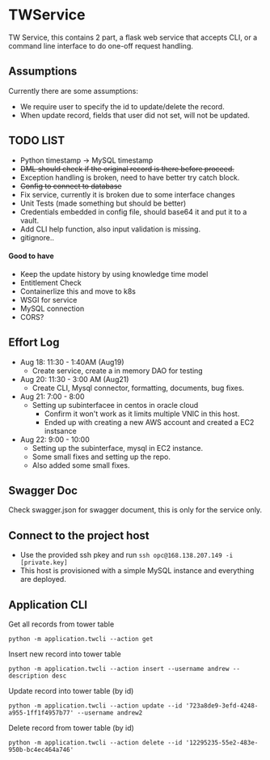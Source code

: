 # TWService
TW Service, this contains 2 part, a flask web service that accepts CLI, or a command line interface to do one-off request handling. 

## Assumptions
Currently there are some assumptions: 
- We require user to specify the id to update/delete the record.
- When update record, fields that user did not set, will not be updated. 

## TODO LIST
- Python timestamp -> MySQL timestamp
- ~~DML should check if the original record is there before proceed.~~
- Exception handling is broken, need to have better try catch block. 
- ~~Config to connect to database~~
- Fix service, currently it is broken due to some interface changes
- Unit Tests (made something but should be better)
- Credentials embedded in config file, should base64 it and put it to a vault. 
- Add CLI help function, also input validation is missing. 
- gitignore.. 



#### Good to have
- Keep the update history by using knowledge time model 
- Entitlement Check
- Containerlize this and move to k8s
- WSGI for service
- MySQL connection
- CORS?


## Effort Log
- Aug 18: 11:30 - 1:40AM (Aug19)
  - Create service, create a in memory DAO for testing
- Aug 20: 11:30 - 3:00 AM (Aug21)
  - Create CLI, Mysql connector, formatting, documents, bug fixes.
- Aug 21: 7:00 - 8:00 
  - Setting up subinterfacee in centos in oracle cloud
    - Confirm it won't work as it limits multiple VNIC in this host. 
    - Ended up with creating a new AWS account and created a EC2 instsance
- Aug 22: 9:00 - 10:00
  - Setting up the subinterface, mysql in EC2 instance. 
  - Some small fixes and setting up the repo. 
  - Also added some small fixes. 

## Swagger Doc
Check swagger.json for swagger document, this is only for the service only. 


## Connect to the project host
- Use the provided ssh pkey and run `ssh opc@168.138.207.149 -i [private.key]`
- This host is provisioned with a simple MySQL instance and everything are deployed. 


## Application CLI

Get all records from tower table
```
python -m application.twcli --action get
```

Insert new record into tower table
```
python -m application.twcli --action insert --username andrew --description desc 
```

Update record into tower table (by id)
```
python -m application.twcli --action update --id '723a8de9-3efd-4248-a955-1ff1f4957b77' --username andrew2
```

Delete record from tower table (by id)
```
python -m application.twcli --action delete --id '12295235-55e2-483e-950b-bc4ec464a746'
```
